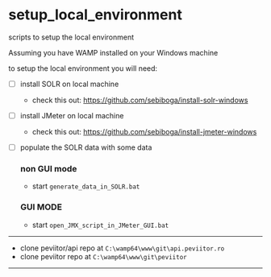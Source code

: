 # setup_local_environment
scripts to setup the local environment

Assuming you have WAMP installed on your Windows machine

to setup the local environment you will need:

- [ ] install SOLR on local machine
  
  - check this out: https://github.com/sebiboga/install-solr-windows

- [ ] install JMeter on local machine

   - check this out: https://github.com/sebiboga/install-jmeter-windows

- [ ] populate the SOLR data with some data
   
   ### non GUI mode
   - start  `generate_data_in_SOLR.bat`
   ### GUI MODE
   - start `open_JMX_script_in_JMeter_GUI.bat`

***
* clone peviitor/api repo at `C:\wamp64\www\git\api.peviitor.ro` 
* clone peviitor repo at `C:\wamp64\www\git\peviitor`
***
